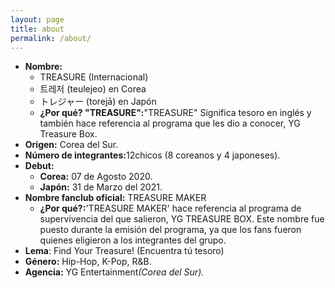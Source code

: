 ```yaml
---
layout: page
title: about
permalink: /about/
---
```


<ul><li><b>Nombre:</b>
<ul><li>TREASURE (Internacional)</li>
<li>트레저 (teulejeo) en Corea</li>
<li>トレジャー (torejā) en Japón</li>
<li><b>¿Por qué? "TREASURE":</b>"TREASURE" Significa tesoro en inglés y también hace referencia al programa que les dio a conocer, YG Treasure Box</a>.</li></ul></li>
<li><b>Origen:</b> Corea del Sur.</li>
<li><b>Número de integrantes:</b>12chicos (8 coreanos y 4 japoneses).</li>
<li><b>Debut: </b>
<ul><li><b>Corea:</b> 07 de Agosto 2020.</li>
<li><b>Japón:</b> 31 de Marzo del 2021.</li></ul></li>
<li><b>Nombre fanclub oficial:</b> TREASURE MAKER
<ul><li><b>¿Por qué?:</b>'TREASURE MAKER' hace referencia al programa de supervivencia del que salieron, YG TREASURE BOX. Este nombre fue puesto durante la emisión del programa, ya que los fans fueron quienes eligieron a los integrantes del grupo.</li></ul></li>
<li><b>Lema</b>: Find Your Treasure! (Encuentra tú tesoro)</li>
<li><b>Género:</b> Hip-Hop, K-Pop, R&B.</li>
<li><b>Agencia:</b> YG Entertainment</a><i>(Corea del Sur).</i></li></ul>
